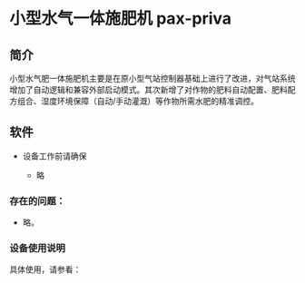 # 小型水气一体施肥机 pax-priva

## 简介

小型水气肥一体施肥机主要是在原小型气站控制器基础上进行了改进，对气站系统增加了自动逻辑和兼容外部启动模式。其次新增了对作物的肥料自动配置、肥料配方组合、湿度环境保障（自动/手动灌溉）等作物所需水肥的精准调控。



## 软件

- 设备工作前请确保

  - 略




### 存在的问题：

- 略。

### 设备使用说明

具体使用，请参看：



